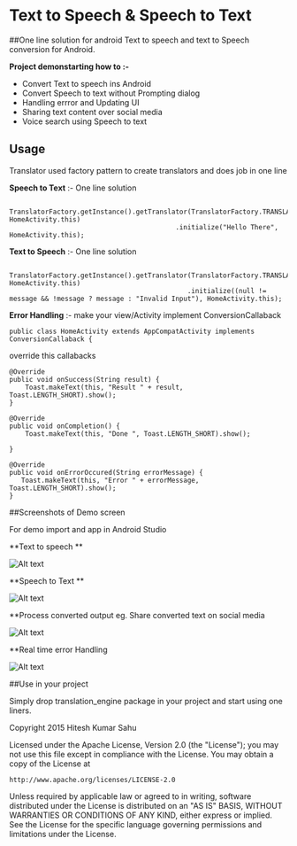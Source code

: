 # Text to Speech & Speech to Text

##One line solution for android Text to speech and text to Speech conversion for Android.

**Project demonstarting how to :-**

- Convert Text to speech ins Android
- Convert Speech to text without Prompting dialog
- Handling errror and Updating UI
- Sharing text content over social media
- Voice search using Speech to text 

## Usage 

Translator used factory pattern to create translators and does job in one line

**Speech to Text** :- One line solution

                TranslatorFactory.getInstance().getTranslator(TranslatorFactory.TRANSLATOR_TYPE.SPEECH_TO_TEXT, HomeActivity.this)
                                              .initialize("Hello There", HomeActivity.this);
                                              
 **Text to Speech** :- One line solution
 
                 TranslatorFactory.getInstance().getTranslator(TranslatorFactory.TRANSLATOR_TYPE.TEXT_TO_SPEECH, HomeActivity.this)
                                                 .initialize((null != message && !message ? message : "Invalid Input"), HomeActivity.this);

 **Error Handling** :- make your view/Activity implement ConversionCallaback
 
    public class HomeActivity extends AppCompatActivity implements ConversionCallaback {
 
 
 override this callabacks
 
 
    @Override
    public void onSuccess(String result) {
        Toast.makeText(this, "Result " + result, Toast.LENGTH_SHORT).show();
    }

    @Override
    public void onCompletion() {
        Toast.makeText(this, "Done ", Toast.LENGTH_SHORT).show();

    }

    @Override
    public void onErrorOccured(String errorMessage) {
       Toast.makeText(this, "Error " + errorMessage, Toast.LENGTH_SHORT).show();
    }


##Screenshots of Demo screen

For demo import and app in Android Studio

**Text to speech **

![Alt text](https://github.com/hiteshsahu/Text-to-Speech---Speech-to-Text/blob/master/Art/text_to_speech.png "tts")

**Speech to Text **

![Alt text](https://github.com/hiteshsahu/Text-to-Speech---Speech-to-Text/blob/master/Art/speech_to_text.png "stt")

**Process converted output eg. Share converted text on social media

![Alt text](https://github.com/hiteshsahu/Text-to-Speech---Speech-to-Text/blob/master/Art/share.png "share")

**Real time error Handling

![Alt text](https://github.com/hiteshsahu/Text-to-Speech---Speech-to-Text/blob/master/Art/error.png "error")


##Use in your project

Simply drop translation_engine package in your project and start using one liners.


Copyright 2015 Hitesh Kumar Sahu

Licensed under the Apache License, Version 2.0 (the "License");
you may not use this file except in compliance with the License.
You may obtain a copy of the License at

    http://www.apache.org/licenses/LICENSE-2.0

Unless required by applicable law or agreed to in writing, software
distributed under the License is distributed on an "AS IS" BASIS,
WITHOUT WARRANTIES OR CONDITIONS OF ANY KIND, either express or implied.
See the License for the specific language governing permissions and
limitations under the License.






